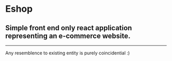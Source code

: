 # Eshop

## Simple front end only react application representing an e-commerce website. 

---

Any resemblence to existing entity is purely coincidential :)
